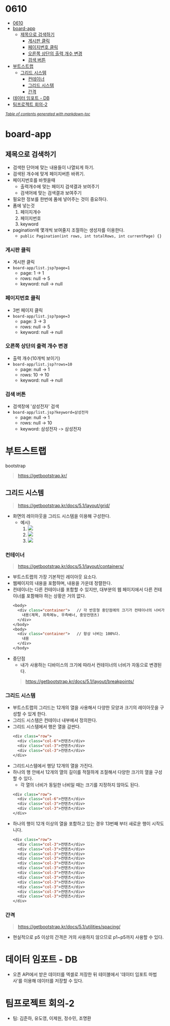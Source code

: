 # 0610

- [0610](#0610)
- [board-app](#board-app)
  - [제목으로 검색하기](#제목으로-검색하기)
    - [게시판 클릭](#게시판-클릭)
    - [페이지번호 클릭](#페이지번호-클릭)
    - [오른쪽 상단의 출력 개수 변경](#오른쪽-상단의-출력-개수-변경)
    - [검색 버튼](#검색-버튼)
- [부트스트랩](#부트스트랩)
  - [그리드 시스템](#그리드-시스템)
    - [컨테이너](#컨테이너)
    - [그리드 시스템](#그리드-시스템-1)
    - [간격](#간격)
- [데이터 임포트 - DB](#데이터-임포트---db)
- [팀프로젝트 회의-2](#팀프로젝트-회의-2)

<small><i><a href='http://ecotrust-canada.github.io/markdown-toc/'>Table of contents generated with markdown-toc</a></i></small>

# board-app
## 제목으로 검색하기
* 검색한 단어에 맞는 내용들이 나열되게 하기. 
* 검색된 개수에 맞게 페이지버튼 바뀌기.
* 페이지번호를 바꿧을때
  * 출력개수에 맞는 페이지 검색결과 보여주기
  * 검색어에 맞는 검색결과 보여주기
* 필요한 정보를 한번에 폼에 넣어주는 것이 중요하다.
* 폼에 넣는것
  1. 페이지개수
  2. 페이지번호
  3. keyword
* pagination에 몇개씩 보여줄지 조절하는 생성자를 이용한다.
  * `public Pagination(int rows, int totalRows, int currentPage) {}`
### 게시판 클릭
* 게시판 클릭
* `board-app/list.jsp?page=1`
  * page: 1           -> 1
  * rows: null        -> 5
  * keyword: null     -> null

### 페이지번호 클릭
* 3번 페이지 클릭
* `board-app/list.jsp?page=3`
  * page: 3           -> 3
  * rows: null        -> 5
  * keyword: null     -> null

### 오른쪽 상단의 출력 개수 변경
* 출력 개수(10개씩 보이기)
* `board-app/list.jsp?rows=10`
  * page: null        -> 1
  * rows: 10          -> 10
  * keyword: null     -> null

### 검색 버튼
* 검색창에 '삼성전자' 검색
* `board-app/list.jsp?keyword=삼성전자`
  * page: null        -> 1
  * rows: null        -> 10
  * keyword: 삼성전자  -> 삼성전자


# 부트스트랩
bootstrap
> https://getbootstrap.kr/
## 그리드 시스템
> https://getbootstrap.kr/docs/5.1/layout/grid/
* 화면의 레이아웃을 그리드 시스템을 이용해 구성한다.
  * 예시)
    1. ![](image/2022-06-10-12-00-15.png)
    2. ![](image/2022-06-10-12-00-55.png)
    3. ![](image/2022-06-10-12-01-30.png)

### 컨테이너
> https://getbootstrap.kr/docs/5.1/layout/containers/
* 부트스트랩의 가장 기본적인 레이아웃 요소다.
* 웹페이지의 내용을 포함하며, 내용을 가운데 정렬한다.
* 컨테이너는 다른 컨테이너를 포함할 수 있지만, 대부분의 웹 페이지에서 다른 컨테이너를 포함해야 하는 상황은 거의 없다.
  ```jsp
  <body>
    <div class="container">   // 각 반응형 중단점에의 크기가 컨테이너의 너비가 변경된다.
      내용(제목, 죄측메뉴, 우측배너, 중앙컨텐츠)
    </div>
  </body>
  <body>
    <div class="container">   // 항상 너비는 100%다.
      내용
    </div>
  </body>
  ```
* 중단점
  * 내가 사용하는 디바이스의 크기에 따라서 컨테이너의 너비가 자동으로 변경된다.
  > https://getbootstrap.kr/docs/5.1/layout/breakpoints/

### 그리드 시스템
* 부트스트랩의 그리드는 12개의 열을 사용해서 다양한 모양과 크기의 레이아웃을 구성할 수 있게 한다.
* 그리드 시스템은 컨테이너 내부에서 정의한다.
* 그리드 시스템에서 행은 열을 감싼다.
  ```jsp
  <div class="row">
    <div class="col-6">컨텐츠</div>
    <div class="col-3">컨텐츠</div>
    <div class="col-3">컨텐츠</div>
  </div>
  ```
* 그리드시스템에서 행당 12개의 열을 가진다.
* 하나의 행 안에서 12개의 열의 길이를 적절하게 조절해서 다양한 크기의 열을 구성할 수 있다.
  * 각 열의 너비가 동일한 너비일 때는 크기를 지정하지 않아도 된다.
  ```jsp
  <div class="row">
    <div class="col-6">컨텐츠</div>
    <div class="col-3">컨텐츠</div>
    <div class="col-3">컨텐츠</div>
  </div>
  ```
* 하나의 행이 12개 이상의 열을 포함하고 있는 경우 13번째 부터 새로운 행이 시작도니다.
  ```jsp
  <div class="row">
    <div class="col-3">컨텐츠</div>
    <div class="col-3">컨텐츠</div>
    <div class="col-3">컨텐츠</div>
    <div class="col-3">컨텐츠</div>
    <div class="col-3">컨텐츠</div>
    <div class="col-3">컨텐츠</div>
    <div class="col-3">컨텐츠</div>
    <div class="col-3">컨텐츠</div>
    <div class="col-3">컨텐츠</div>
    <div class="col-3">컨텐츠</div>
    <div class="col-3">컨텐츠</div>
    <div class="col-3">컨텐츠</div>
  </div>
  ```

### 간격
> https://getbootstrap.kr/docs/5.1/utilities/spacing/
* 현실적으로 p5 이상의 간격은 거의 사용하지 않으므로 p1~p5까지 사용할 수 있다.

# 데이터 임포트 - DB
* 오픈 API에서 받은 데이터를 엑셀로 저장한 뒤 테이블에서 '데이터 임포트 마법사'를 이용해 데이터를 저장할 수 있다. 

# 팀프로젝트 회의-2
* 팀: 김준하, 유도영, 이제원, 정수민, 조명환